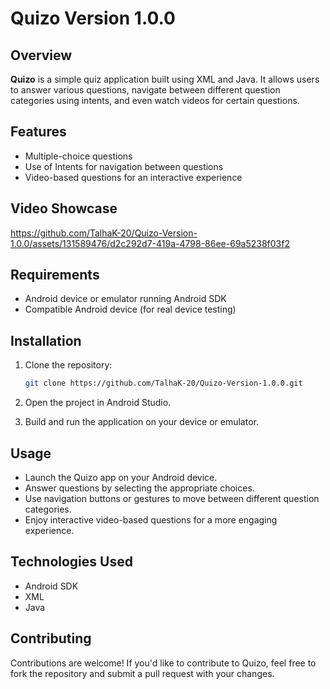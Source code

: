 # Quizo Version 1.0.0

## Overview

**Quizo** is a simple quiz application built using XML and Java. It allows users to answer various questions, navigate between different question categories using intents, and even watch videos for certain questions.

## Features

- Multiple-choice questions
- Use of Intents for navigation between questions
- Video-based questions for an interactive experience

## Video Showcase

https://github.com/TalhaK-20/Quizo-Version-1.0.0/assets/131589476/d2c292d7-419a-4798-86ee-69a5238f03f2

## Requirements

- Android device or emulator running Android SDK
- Compatible Android device (for real device testing)

## Installation

1. Clone the repository:

    ```bash
    git clone https://github.com/TalhaK-20/Quizo-Version-1.0.0.git
    ```

2. Open the project in Android Studio.
3. Build and run the application on your device or emulator.

## Usage

- Launch the Quizo app on your Android device.
- Answer questions by selecting the appropriate choices.
- Use navigation buttons or gestures to move between different question categories.
- Enjoy interactive video-based questions for a more engaging experience.

## Technologies Used

- Android SDK
- XML
- Java

## Contributing

Contributions are welcome! If you'd like to contribute to Quizo, feel free to fork the repository and submit a pull request with your changes.
